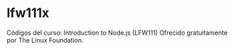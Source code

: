 # lfw111x
Códigos del curso: Introduction to Node.js (LFW111) Ofrecido gratuitamente por The Linux Foundation. 
